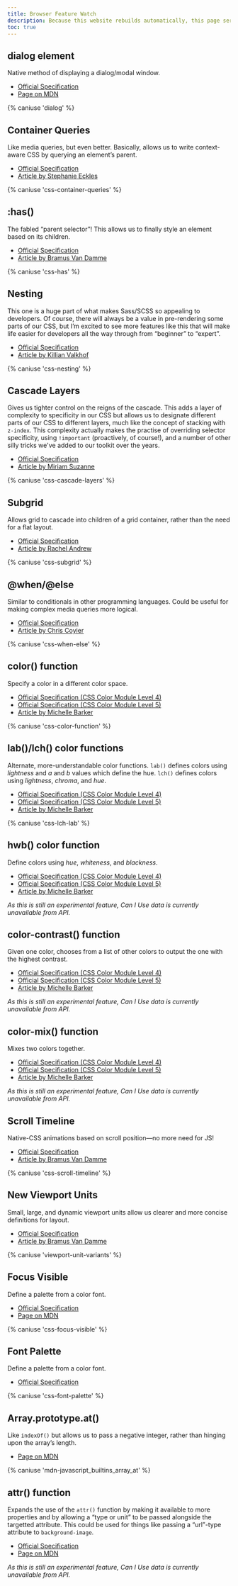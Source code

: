 ```yaml
---
title: Browser Feature Watch
description: Because this website rebuilds automatically, this page serves as an easy way for me to keep track of feature compatability in browsers. Most of the content comes from <a href="https://www.smashingmagazine.com/2022/03/new-css-features-2022/">this article by Michelle Barker</a>.
toc: true
---
```


## dialog element

Native method of displaying a dialog/modal window.

- [Official Specification](https://html.spec.whatwg.org/multipage/forms.html#the-dialog-element)
- [Page on MDN](https://developer.mozilla.org/en-US/docs/Web/HTML/Element/dialog)

{% caniuse 'dialog' %}

## Container Queries

Like media queries, but even better. Basically, allows us to write context-aware CSS by querying an element’s parent.

- [Official Specification](https://www.w3.org/TR/css-contain-3)
- [Article by Stephanie Eckles](https://www.smashingmagazine.com/2021/05/complete-guide-css-container-queries/)

{% caniuse 'css-container-queries' %}

## :has()

The fabled “parent selector”! This allows us to finally style an element based on its children.

- [Official Specification](https://www.w3.org/TR/selectors-4/)
- [Article by Bramus Van Damme](https://www.bram.us/2021/12/21/the-css-has-selector-is-way-more-than-a-parent-selector/)

{% caniuse 'css-has' %}

## Nesting

This one is a huge part of what makes Sass/SCSS so appealing to developers. Of course, there will always be a value in pre-rendering some parts of our CSS, but I’m excited to see more features like this that will make life easier for developers all the way through from “beginner” to “expert”.

- [Official Specification](https://www.w3.org/TR/css-nesting-1/)
- [Article by Killian Valkhof](https://kilianvalkhof.com/2021/css-html/css-nesting-specificity-and-you/)

{% caniuse 'css-nesting' %}

## Cascade Layers

Gives us tighter control on the reigns of the cascade. This adds a layer of complexity to specificity in our CSS but allows us to designate different parts of our CSS to different layers, much like the concept of stacking with `z-index`. This complexity actually makes the practise of overriding selector specificity, using `!important` (proactively, of course!), and a number of other silly tricks we've added to our toolkit over the years.

- [Official Specification](https://www.w3.org/TR/css-cascade-5/)
- [Article by Miriam Suzanne](https://css-tricks.com/css-cascade-layers)

{% caniuse 'css-cascade-layers' %}

## Subgrid

Allows grid to cascade into children of a grid container, rather than the need for a flat layout.

- [Official Specification](https://www.w3.org/TR/css-grid-2/)
- [Article by Rachel Andrew](https://www.smashingmagazine.com/2018/07/css-grid-2/)

{% caniuse 'css-subgrid' %}

## @when/@else

Similar to conditionals in other programming languages. Could be useful for making complex media queries more logical.

- [Official Specification](https://www.w3.org/TR/css-conditional-5)
- [Article by Chris Coyier](https://css-tricks.com/proposal-for-css-when/)

{% caniuse 'css-when-else' %}

## color() function

Specify a color in a different color space.

- [Official Specification (CSS Color Module Level 4)](https://www.w3.org/TR/css-color-4/)
- [Official Specification (CSS Color Module Level 5)](https://www.w3.org/TR/css-color-5/)
- [Article by Michelle Barker](https://www.smashingmagazine.com/2021/11/guide-modern-css-colors/)

{% caniuse 'css-color-function' %}

## lab()/lch() color functions

Alternate, more-understandable color functions. `lab()` defines colors using *lightness* and *a* and *b* values which define the hue. `lch()` defines colors using *lightness*, *chroma*, and *hue*.

- [Official Specification (CSS Color Module Level 4)](https://www.w3.org/TR/css-color-4/)
- [Official Specification (CSS Color Module Level 5)](https://www.w3.org/TR/css-color-5/)
- [Article by Michelle Barker](https://www.smashingmagazine.com/2021/11/guide-modern-css-colors/)

{% caniuse 'css-lch-lab' %}

## hwb() color function

Define colors using *hue*, *whiteness*, and *blackness*.

- [Official Specification (CSS Color Module Level 4)](https://www.w3.org/TR/css-color-4/)
- [Official Specification (CSS Color Module Level 5)](https://www.w3.org/TR/css-color-5/)
- [Article by Michelle Barker](https://www.smashingmagazine.com/2021/11/guide-modern-css-colors/)

*As this is still an experimental feature, Can I Use data is currently unavailable from API.*

## color-contrast() function

Given one color, chooses from a list of other colors to output the one with the highest contrast.

- [Official Specification (CSS Color Module Level 4)](https://www.w3.org/TR/css-color-4/)
- [Official Specification (CSS Color Module Level 5)](https://www.w3.org/TR/css-color-5/)
- [Article by Michelle Barker](https://www.smashingmagazine.com/2021/11/guide-modern-css-colors/)

*As this is still an experimental feature, Can I Use data is currently unavailable from API.*

## color-mix() function

Mixes two colors together.

- [Official Specification (CSS Color Module Level 4)](https://www.w3.org/TR/css-color-4/)
- [Official Specification (CSS Color Module Level 5)](https://www.w3.org/TR/css-color-5/)
- [Article by Michelle Barker](https://www.smashingmagazine.com/2021/11/guide-modern-css-colors/)

*As this is still an experimental feature, Can I Use data is currently unavailable from API.*

## Scroll Timeline

Native-CSS animations based on scroll position—no more need for JS!

- [Official Specification](https://drafts.csswg.org/scroll-animations-1/)
- [Article by Bramus Van Damme](https://css-tricks.com/practical-use-cases-for-scroll-linked-animations-in-css-with-scroll-timelines/)

{% caniuse 'css-scroll-timeline' %}

## New Viewport Units

Small, large, and dynamic viewport units allow us clearer and more concise definitions for layout.

- [Official Specification](https://www.w3.org/TR/css-values-4/#viewport-relative-lengths)
- [Article by Bramus Van Damme](https://www.bram.us/2021/07/08/the-large-small-and-dynamic-viewports/)

{% caniuse 'viewport-unit-variants' %}

## Focus Visible

Define a palette from a color font.

- [Official Specification](https://drafts.csswg.org/selectors-4/#the-focus-visible-pseudo)
- [Page on MDN](https://developer.mozilla.org/en-US/docs/Web/CSS/:-moz-focusring)

{% caniuse 'css-focus-visible' %}

## Font Palette

Define a palette from a color font.

- [Official Specification](https://www.w3.org/TR/css-fonts-4/#propdef-font-palette)

{% caniuse 'css-font-palette' %}

## Array.prototype.at()

Like `indexOf()` but allows us to pass a negative integer, rather than hinging upon the array’s length.

- [Page on MDN](https://developer.mozilla.org/en-US/docs/Web/JavaScript/Reference/Global_Objects/Array/at)

{% caniuse 'mdn-javascript_builtins_array_at' %}

## attr() function

Expands the use of the `attr()` function by making it available to more properties and by allowing a <q>type or unit</q> to be passed alongside the targetted attribute. This could be used for things like passing a <q>url</q>-type attribute to `background-image`.

- [Official Specification](https://www.w3.org/TR/css-values/#attr-notation)
- [Page on MDN](https://developer.mozilla.org/en-US/docs/Web/CSS/attr)

*As this is still an experimental feature, Can I Use data is currently unavailable from API.*
